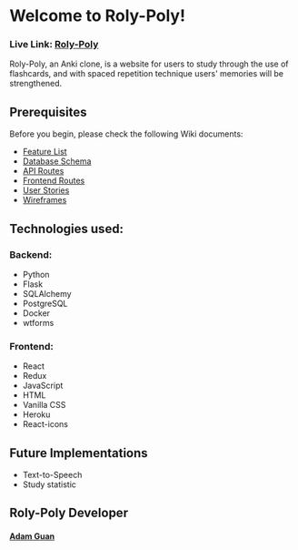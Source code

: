 # Welcome to Roly-Poly!
### Live Link: [Roly-Poly](https://ag-roly-poly.herokuapp.com/)

Roly-Poly, an Anki clone, is a website for users to study through the use of flashcards, and with spaced repetition technique users' memories will be strengthened.



## Prerequisites
Before you begin, please check the following Wiki documents:
* [Feature List](https://github.com/AdamHGuan/Roly-Poly/wiki/MVP-Feature-List)
* [Database Schema](https://github.com/AdamHGuan/Roly-Poly/wiki/Database-Schema)
* [API Routes](https://github.com/AdamHGuan/Roly-Poly/wiki/API-Routes)
* [Frontend Routes](https://github.com/AdamHGuan/Roly-Poly/wiki/API-Routes)
* [User Stories](https://github.com/AdamHGuan/Roly-Poly/wiki/User-Stories)
* [Wireframes](https://github.com/AdamHGuan/Roly-Poly/wiki/Wireframes)


## Technologies used:
### Backend:
* Python
* Flask
* SQLAlchemy
* PostgreSQL
* Docker
* wtforms
### Frontend:
* React
* Redux
* JavaScript
* HTML
* Vanilla CSS
* Heroku 
* React-icons


## Future Implementations
* Text-to-Speech
* Study statistic


## Roly-Poly Developer
#### [Adam Guan](https://www.linkedin.com/in/adam-g-86922aa0/)
